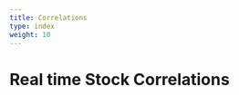 ```yaml
---
title: Correlations
type: index
weight: 10
---
```


Real time Stock Correlations
===================
